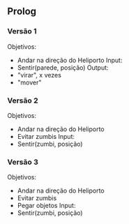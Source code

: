
## Prolog
### Versão 1
Objetivos:
- Andar na direção do Heliporto
Input:
- Sentir(parede, posição)
Output:
- "virar", x vezes
- "mover"
### Versão 2
Objetivos:
- Andar na direção do Heliporto
- Evitar zumbis
Input:
- Sentir(zumbi, posição)
### Versão 3
Objetivos:
- Andar na direção do Heliporto 
- Evitar zumbis
- Pegar objetos
Input:
- Sentir(zumbi, posição)